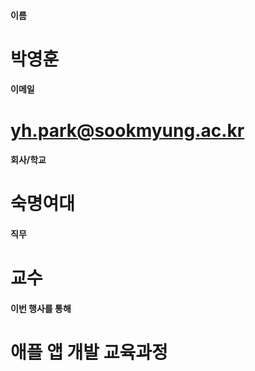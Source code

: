#### 이름	
#	박영훈
	
#### 이메일	
# 	yh.park@sookmyung.ac.kr
	
#### 회사/학교	
# 	숙명여대
	
#### 직무	
#	교수
	
#### 이번 행사를 통해 	
#	애플 앱 개발 교육과정
